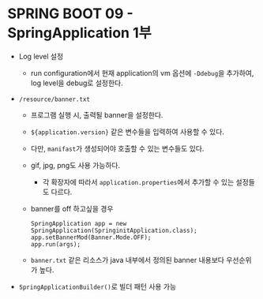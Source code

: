 # SPRING BOOT 09 - SpringApplication 1부

* Log level 설정
  * run configuration에서 현재 application의 vm 옵션에 `-Ddebug`을 추가하여, log level을 debug로 설정한다.

* `/resource/banner.txt`

  * 프로그램 실행 시, 출력될 banner을 설정한다.

  * `${application.version}` 같은 변수들을 입력하여 사용할 수 있다.

  * 다만, `manifast`가 생성되어야 호출할 수 있는 변수들도 있다.

  * gif, jpg, png도 사용 가능하다.

    * 각 확장자에 따라서 `application.properties`에서 추가할 수 있는 설정들도 다르다.

  * banner를 off 하고싶을 경우

    ```
    SpringApplication app = new SpringApplication(SpringinitApplication.class);
    app.setBannerMod(Banner.Mode.OFF);
    app.run(args);
    ```

  * `banner.txt` 같은 리소스가 java 내부에서 정의된 banner 내용보다 우선순위가 높다. 

* `SpringApplicationBuilder()`로 빌더 패턴 사용 가능

